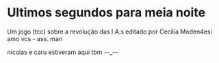 # Ultimos segundos para meia noite
 Um jogo (tcc) sobre a revolução das I.A.s 
editado por Cecilia Moden4esi 
amo vcs - ass. mari 

nicolas e caru estiveram aqui tbm --_--